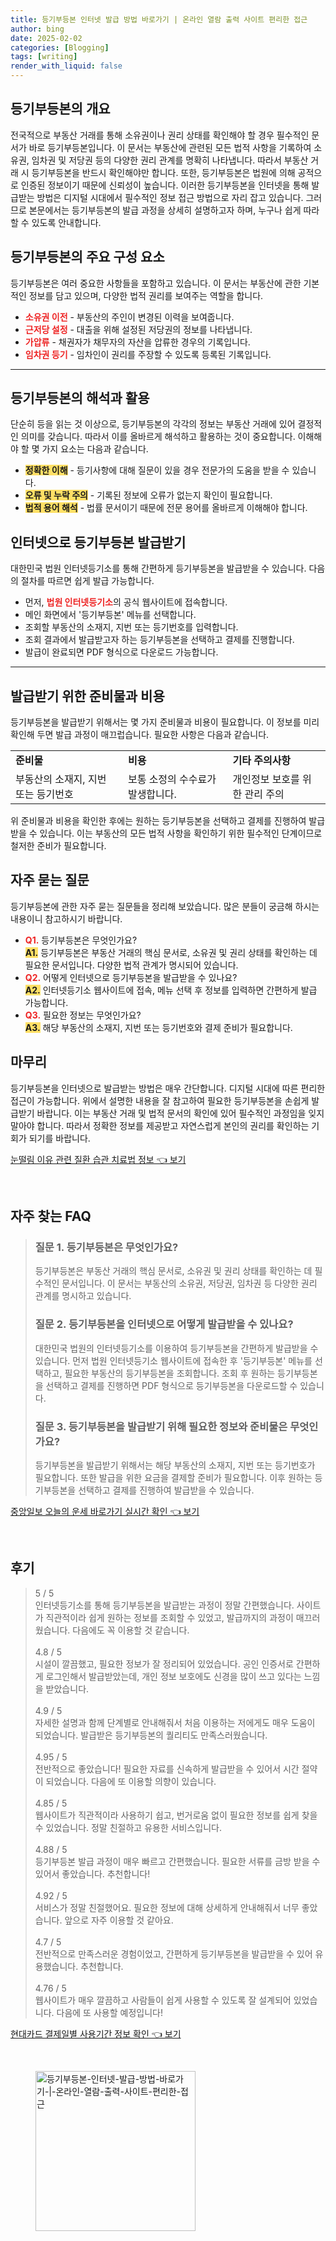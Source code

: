 ```yaml
---
title: 등기부등본 인터넷 발급 방법 바로가기 | 온라인 열람 출력 사이트 편리한 접근
author: bing
date: 2025-02-02
categories: [Blogging]
tags: [writing]
render_with_liquid: false
---
```



<h2 id='등기부등본의 개요'>등기부등본의 개요</h2>

<p>전국적으로 부동산 거래를 통해 소유권이나 권리 상태를 확인해야 할 경우 필수적인 문서가 바로 등기부등본입니다. 이 문서는 부동산에 관련된 모든 법적 사항을 기록하여 소유권, 임차권 및 저당권 등의 다양한 권리 관계를 명확히 나타냅니다. 따라서 부동산 거래 시 등기부등본을 반드시 확인해야만 합니다. 또한, 등기부등본은 법원에 의해 공적으로 인증된 정보이기 때문에 신뢰성이 높습니다. 이러한 등기부등본을 인터넷을 통해 발급받는 방법은 디지털 시대에서 필수적인 정보 접근 방법으로 자리 잡고 있습니다. 그러므로 본문에서는 등기부등본의 발급 과정을 상세히 설명하고자 하며, 누구나 쉽게 따라 할 수 있도록 안내합니다.</p>

<h2 id='등기부등본의 주요 구성 요소'>등기부등본의 주요 구성 요소</h2>

<p>등기부등본은 여러 중요한 사항들을 포함하고 있습니다. 이 문서는 부동산에 관한 기본적인 정보를 담고 있으며, 다양한 법적 권리를 보여주는 역할을 합니다.</p>

<ul>
    <li><b><span style="color: #ee2323;">소유권 이전</span></b> - 부동산의 주인이 변경된 이력을 보여줍니다.</li>
    <li><b><span style="color: #ee2323;">근저당 설정</span></b> - 대출을 위해 설정된 저당권의 정보를 나타냅니다.</li>
    <li><b><span style="color: #ee2323;">가압류</span></b> - 채권자가 채무자의 자산을 압류한 경우의 기록입니다.</li>
    <li><b><span style="color: #ee2323;">임차권 등기</span></b> - 임차인이 권리를 주장할 수 있도록 등록된 기록입니다.</li>
</ul>

<hr />

<h2 id='등기부등본의 해석과 활용'>등기부등본의 해석과 활용</h2>

<p>단순히 등을 읽는 것 이상으로, 등기부등본의 각각의 정보는 부동산 거래에 있어 결정적인 의미를 갖습니다. 따라서 이를 올바르게 해석하고 활용하는 것이 중요합니다. 이해해야 할 몇 가지 요소는 다음과 같습니다.</p>

<ul>
    <li><b><span style="background-color: #ffe066;">정확한 이해</span></b> - 등기사항에 대해 질문이 있을 경우 전문가의 도움을 받을 수 있습니다.</li>
    <li><b><span style="background-color: #ffe066;">오류 및 누락 주의</span></b> - 기록된 정보에 오류가 없는지 확인이 필요합니다.</li>
    <li><b><span style="background-color: #ffe066;">법적 용어 해석</span></b> - 법률 문서이기 때문에 전문 용어를 올바르게 이해해야 합니다.</li>
</ul>

<h2 id='인터넷으로 등기부등본 발급받기'>인터넷으로 등기부등본 발급받기</h2>

<p>대한민국 법원 인터넷등기소를 통해 간편하게 등기부등본을 발급받을 수 있습니다. 다음의 절차를 따르면 쉽게 발급 가능합니다.</p>

<ul>
    <li>먼저, <b><span style="color: #ee2323;">법원 인터넷등기소</span></b>의 공식 웹사이트에 접속합니다.</li>
    <li>메인 화면에서 '등기부등본' 메뉴를 선택합니다.</li>
    <li>조회할 부동산의 소재지, 지번 또는 등기번호를 입력합니다.</li>
    <li>조회 결과에서 발급받고자 하는 등기부등본을 선택하고 결제를 진행합니다.</li>
    <li>발급이 완료되면 PDF 형식으로 다운로드 가능합니다.</li>
</ul>

<hr />

<h2 id='발급받기 위한 준비물과 비용'>발급받기 위한 준비물과 비용</h2>

<p>등기부등본을 발급받기 위해서는 몇 가지 준비물과 비용이 필요합니다. 이 정보를 미리 확인해 두면 발급 과정이 매끄럽습니다. 필요한 사항은 다음과 같습니다.</p>

<table>
    <tr>
        <td><b>준비물</b></td>
        <td><b>비용</b></td>
        <td><b>기타 주의사항</b></td>
    </tr>
    <tr>
        <td>부동산의 소재지, 지번 또는 등기번호</td>
        <td>보통 소정의 수수료가 발생합니다.</td>
        <td>개인정보 보호를 위한 관리 주의</td>
    </tr>
</table>

<p>위 준비물과 비용을 확인한 후에는 원하는 등기부등본을 선택하고 결제를 진행하여 발급받을 수 있습니다. 이는 부동산의 모든 법적 사항을 확인하기 위한 필수적인 단계이므로 철저한 준비가 필요합니다.</p>

<h2 id='자주 묻는 질문'>자주 묻는 질문</h2>

<p>등기부등본에 관한 자주 묻는 질문들을 정리해 보았습니다. 많은 분들이 궁금해 하시는 내용이니 참고하시기 바랍니다.</p>

<ul>
    <li><b><span style="color: #ee2323;">Q1.</span></b> 등기부등본은 무엇인가요?<br><b><span style="background-color: #ffe066;">A1.</span></b> 등기부등본은 부동산 거래의 핵심 문서로, 소유권 및 권리 상태를 확인하는 데 필요한 문서입니다. 다양한 법적 관계가 명시되어 있습니다.</li>
    <li><b><span style="color: #ee2323;">Q2.</span></b> 어떻게 인터넷으로 등기부등본을 발급받을 수 있나요?<br><b><span style="background-color: #ffe066;">A2.</span></b> 인터넷등기소 웹사이트에 접속, 메뉴 선택 후 정보를 입력하면 간편하게 발급 가능합니다.</li>
    <li><b><span style="color: #ee2323;">Q3.</span></b> 필요한 정보는 무엇인가요?<br><b><span style="background-color: #ffe066;">A3.</span></b> 해당 부동산의 소재지, 지번 또는 등기번호와 결제 준비가 필요합니다.</li>
</ul>

<h2 id='마무리'>마무리</h2>

<p>등기부등본을 인터넷으로 발급받는 방법은 매우 간단합니다. 디지털 시대에 따른 편리한 접근이 가능합니다. 위에서 설명한 내용을 잘 참고하여 필요한 등기부등본을 손쉽게 발급받기 바랍니다. 이는 부동산 거래 및 법적 문서의 확인에 있어 필수적인 과정임을 잊지 말아야 합니다. 따라서 정확한 정보를 제공받고 자연스럽게 본인의 권리를 확인하는 기회가 되기를 바랍니다.</p>


<p><a class="click-button" title="눈떨림 이유 관련 질환 습관 치료법 정보" href="https://aptwhite.github.io/posts/%EB%88%88%EB%96%A8%EB%A6%BC-%EC%9D%B4%EC%9C%A0-%EA%B4%80%EB%A0%A8-%EC%A7%88%ED%99%98-%EC%8A%B5%EA%B4%80-%EC%B9%98%EB%A3%8C%EB%B2%95-%EC%A0%95%EB%B3%B4/" rel="dofollow">눈떨림 이유 관련 질환 습관 치료법 정보 👈 보기</a></p><br>
<h2 id='자주_찾는_FAQ'>자주 찾는 FAQ</h2>
<div itemscope="" itemtype="https://schema.org/FAQPage"> 
<blockquote> 
<div itemscope="" itemprop="mainEntity" itemtype="https://schema.org/Question"> 
<h3 itemprop="name">질문 1. 등기부등본은 무엇인가요?</h3> 
<div itemscope="" itemprop="acceptedAnswer" itemtype="https://schema.org/Answer"> 
<span itemprop="text"> 
<p>등기부등본은 부동산 거래의 핵심 문서로, 소유권 및 권리 상태를 확인하는 데 필수적인 문서입니다. 이 문서는 부동산의 소유권, 저당권, 임차권 등 다양한 권리 관계를 명시하고 있습니다.</p> 
</span> 
</div> 
</div> 

<div itemscope="" itemprop="mainEntity" itemtype="https://schema.org/Question"> 
<h3 itemprop="name">질문 2. 등기부등본을 인터넷으로 어떻게 발급받을 수 있나요?</h3> 
<div itemscope="" itemprop="acceptedAnswer" itemtype="https://schema.org/Answer"> 
<span itemprop="text"> 
<p>대한민국 법원의 인터넷등기소를 이용하여 등기부등본을 간편하게 발급받을 수 있습니다. 먼저 법원 인터넷등기소 웹사이트에 접속한 후 '등기부등본' 메뉴를 선택하고, 필요한 부동산의 등기부등본을 조회합니다. 조회 후 원하는 등기부등본을 선택하고 결제를 진행하면 PDF 형식으로 등기부등본을 다운로드할 수 있습니다.</p> 
</span> 
</div> 
</div> 

<div itemscope="" itemprop="mainEntity" itemtype="https://schema.org/Question"> 
<h3 itemprop="name">질문 3. 등기부등본을 발급받기 위해 필요한 정보와 준비물은 무엇인가요?</h3> 
<div itemscope="" itemprop="acceptedAnswer" itemtype="https://schema.org/Answer"> 
<span itemprop="text"> 
<p>등기부등본을 발급받기 위해서는 해당 부동산의 소재지, 지번 또는 등기번호가 필요합니다. 또한 발급을 위한 요금을 결제할 준비가 필요합니다. 이후 원하는 등기부등본을 선택하고 결제를 진행하여 발급받을 수 있습니다.</p> 
</span> 
</div> 
</div> 
</blockquote> 
</div>
<p><a class="click-button" title="중앙일보 오늘의 운세 바로가기 실시간 확인" href="https://aptwhite.github.io/posts/%EC%A4%91%EC%95%99%EC%9D%BC%EB%B3%B4-%EC%98%A4%EB%8A%98%EC%9D%98-%EC%9A%B4%EC%84%B8-%EB%B0%94%EB%A1%9C%EA%B0%80%EA%B8%B0-%EC%8B%A4%EC%8B%9C%EA%B0%84-%ED%99%95%EC%9D%B8/" rel="dofollow">중앙일보 오늘의 운세 바로가기 실시간 확인 👈 보기</a></p><br>
<h2 id='후기'>후기</h2>
<div itemscope itemtype="https://schema.org/Product">
  <blockquote>
  <div itemprop="review" itemscope itemtype="https://schema.org/Review">
      <div itemprop="reviewRating" itemscope itemtype="https://schema.org/Rating"> <span itemprop="ratingValue">5</span> / <span itemprop="bestRating">5</span> </div>
      <span itemprop="reviewBody">인터넷등기소를 통해 등기부등본을 발급받는 과정이 정말 간편했습니다. 사이트가 직관적이라 쉽게 원하는 정보를 조회할 수 있었고, 발급까지의 과정이 매끄러웠습니다. 다음에도 꼭 이용할 것 같습니다.</span>
  </div>
  <br>
  <div itemprop="review" itemscope itemtype="https://schema.org/Review">
      <div itemprop="reviewRating" itemscope itemtype="https://schema.org/Rating"> <span itemprop="ratingValue">4.8</span> / <span itemprop="bestRating">5</span> </div>
      <span itemprop="reviewBody">시설이 깔끔했고, 필요한 정보가 잘 정리되어 있었습니다. 공인 인증서로 간편하게 로그인해서 발급받았는데, 개인 정보 보호에도 신경을 많이 쓰고 있다는 느낌을 받았습니다.</span>
  </div>
  <br>
  <div itemprop="review" itemscope itemtype="https://schema.org/Review">
      <div itemprop="reviewRating" itemscope itemtype="https://schema.org/Rating"> <span itemprop="ratingValue">4.9</span> / <span itemprop="bestRating">5</span> </div>
      <span itemprop="reviewBody">자세한 설명과 함께 단계별로 안내해줘서 처음 이용하는 저에게도 매우 도움이 되었습니다. 발급받은 등기부등본의 퀄리티도 만족스러웠습니다.</span>
  </div>
  <br>
  <div itemprop="review" itemscope itemtype="https://schema.org/Review">
      <div itemprop="reviewRating" itemscope itemtype="https://schema.org/Rating"> <span itemprop="ratingValue">4.95</span> / <span itemprop="bestRating">5</span> </div>
      <span itemprop="reviewBody">전반적으로 좋았습니다! 필요한 자료를 신속하게 발급받을 수 있어서 시간 절약이 되었습니다. 다음에 또 이용할 의향이 있습니다.</span>
  </div>
  <br>
  <div itemprop="review" itemscope itemtype="https://schema.org/Review">
      <div itemprop="reviewRating" itemscope itemtype="https://schema.org/Rating"> <span itemprop="ratingValue">4.85</span> / <span itemprop="bestRating">5</span> </div>
      <span itemprop="reviewBody">웹사이트가 직관적이라 사용하기 쉽고, 번거로움 없이 필요한 정보를 쉽게 찾을 수 있었습니다. 정말 친절하고 유용한 서비스입니다.</span>
  </div>
  <br>
  <div itemprop="review" itemscope itemtype="https://schema.org/Review">
      <div itemprop="reviewRating" itemscope itemtype="https://schema.org/Rating"> <span itemprop="ratingValue">4.88</span> / <span itemprop="bestRating">5</span> </div>
      <span itemprop="reviewBody">등기부등본 발급 과정이 매우 빠르고 간편했습니다. 필요한 서류를 금방 받을 수 있어서 좋았습니다. 추천합니다!</span>
  </div>
  <br>
  <div itemprop="review" itemscope itemtype="https://schema.org/Review">
      <div itemprop="reviewRating" itemscope itemtype="https://schema.org/Rating"> <span itemprop="ratingValue">4.92</span> / <span itemprop="bestRating">5</span> </div>
      <span itemprop="reviewBody">서비스가 정말 친절했어요. 필요한 정보에 대해 상세하게 안내해줘서 너무 좋았습니다. 앞으로 자주 이용할 것 같아요.</span>
  </div>
  <br>
  <div itemprop="review" itemscope itemtype="https://schema.org/Review">
      <div itemprop="reviewRating" itemscope itemtype="https://schema.org/Rating"> <span itemprop="ratingValue">4.7</span> / <span itemprop="bestRating">5</span> </div>
      <span itemprop="reviewBody">전반적으로 만족스러운 경험이었고, 간편하게 등기부등본을 발급받을 수 있어 유용했습니다. 추천합니다.</span>
  </div>
  <br>
  <div itemprop="review" itemscope itemtype="https://schema.org/Review">
      <div itemprop="reviewRating" itemscope itemtype="https://schema.org/Rating"> <span itemprop="ratingValue">4.76</span> / <span itemprop="bestRating">5</span> </div>
      <span itemprop="reviewBody">웹사이트가 매우 깔끔하고 사람들이 쉽게 사용할 수 있도록 잘 설계되어 있었습니다. 다음에 또 사용할 예정입니다!</span>
  </div>
  </blockquote>
</div>
<p><a class="click-button" title="현대카드 결제일별 사용기간 정보 확인" href="https://aptwhite.github.io/posts/%ED%98%84%EB%8C%80%EC%B9%B4%EB%93%9C-%EA%B2%B0%EC%A0%9C%EC%9D%BC%EB%B3%84-%EC%82%AC%EC%9A%A9%EA%B8%B0%EA%B0%84-%EC%A0%95%EB%B3%B4-%ED%99%95%EC%9D%B8/" rel="dofollow">현대카드 결제일별 사용기간 정보 확인 👈 보기</a></p><br>
<figure class="image"><img src="https://aptwhite.github.io/assets/img/thumbnail/등기부등본-인터넷-발급-방법-바로가기-|-온라인-열람-출력-사이트-편리한-접근.webp" alt="등기부등본-인터넷-발급-방법-바로가기-|-온라인-열람-출력-사이트-편리한-접근" width="256" height="256"></figure>